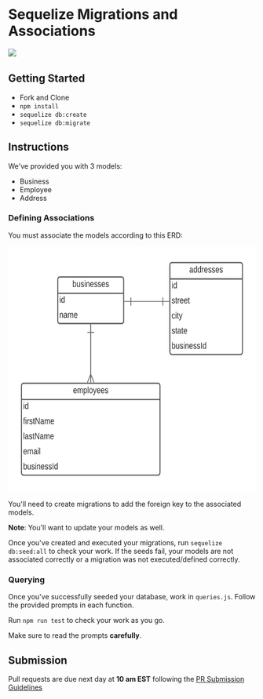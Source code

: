 # Sequelize Migrations and Associations

![](https://www.tagoras.com/wp-content/uploads/2014/05/social-learning-tagoras.png)

## Getting Started

- Fork and Clone
- `npm install`
- `sequelize db:create`
- `sequelize db:migrate`

## Instructions

We've provided you with 3 models:

- Business
- Employee
- Address

### Defining Associations

You must associate the models according to this ERD:

<img src='erd.png' height='500px'/>

You'll need to create migrations to add the foreign key to the associated models.

**Note**: You'll want to update your models as well.

Once you've created and executed your migrations, run `sequelize db:seed:all` to check your work. If the seeds fail, your models are not associated correctly or a migration was not executed/defined correctly.

### Querying

Once you've successfully seeded your database, work in `queries.js`. Follow the provided prompts in each function.

Run `npm run test` to check your work as you go.

Make sure to read the prompts **carefully**.

## Submission

Pull requests are due next day at **10 am EST** following the [PR Submission Guidelines](https://github.com/SEI-R-4-26/template_pull_request)

